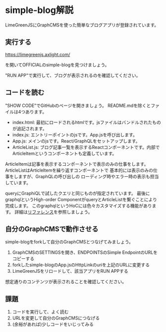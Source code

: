 # simple-blog解説

LimeGreenJSにGraphCMSを使った簡単なブログアプリが登録されています。

## 実行する

<https://limegreenjs.axlight.com/>

を開いてOFFICIALのsimple-blogを見つけましょう。

"RUN APP"で実行して、ブログが表示されるのを確認してください。

## コードを読む

"SHOW CODE"でGitHubのページを開きましょう。
README.mdを除くとファイルは4つあります。

- index.html: 最初にロードされるhtmlです。jsファイルはバンドルされたものが追記されます。
- index.js: エントリーポイントのjsです。App.jsを呼び出します。
- App.js: メインのjsです。React/GraphQLをセットアップします。
- ArticleList.js: ブログ記事一覧を表示するReactコンポーネントです。内部でArticleItemというコンポーネントも定義しています。

ArticleItemは記事を表示するコンポーネントで表示のみの仕事をします。
ArticleListはArticleItemを繰り返すコンポーネントで
基本的には表示のみの仕事をしますが、GraphQLの呼び出しの
ローディング時やエラー時の表示も担当しています。

queryにGraphiQLで試したクエリと同じものが指定されています。
最後にgraphqlというHigh-order ComponentがqueryとArticleListを繋ぐことにより
完成します。
このgraphqlというHoCには色々カスタマイズする機能があります。
詳細は[リファレンス](https://www.apollographql.com/docs/react/basics/queries.html#api)を参照しましょう。

## 自分のGraphCMSで動作させる

simple-blogをforkして自分のGraphCMSとつなげてみましょう。

1. GraphCMSのSETTINGSを開き、ENDPOINTSのSimple EndpointのURLをコピーする
2. forkしたsimple-blogのApp.jsのHttpLinkのuriを上記のURLに変更する
3. LimeGreenJSをリロードして、該当アプリをRUN APPする

想定通りのコンテンツが表示されることを確認してください。

## 課題

1. コードを実行して、よく読む
2. URLを変更して自分のGraphCMSにつなげる
3. (余裕があれば)少しコードをいじってみる
